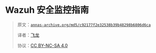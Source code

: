 # Wazuh 安全监控指南

> 原文：[`annas-archive.org/md5/c92177f2e32538b39b48298b6806d6ca`](https://annas-archive.org/md5/c92177f2e32538b39b48298b6806d6ca)
> 
> 译者：[飞龙](https://github.com/wizardforcel)
> 
> 协议：[CC BY-NC-SA 4.0](http://creativecommons.org/licenses/by-nc-sa/4.0/)
